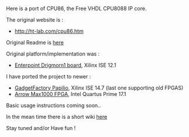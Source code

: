 Here is a port of CPU86, the Free VHDL CPU8088 IP core.

The original website is :
- http://ht-lab.com/cpu86.htm

Original Readme is [here](readme.txt)

Original platform/implementation was :
- [Enterpoint Drigmorn1 board](https://www.enterpoint.co.uk/shop/home/17-drigmorn1.html), Xilinx ISE 12.1 

I have ported the project to newer :
- [GadgetFactory Papilio](http://store.gadgetfactory.net/papilio-one-500k-spartan-3e-fpga-dev-board/), Xilinx ISE 14.7 (last one supporting old FPGAS)
- [Arrow Max1000 FPGA](https://www.arrow.com/en/products/max1000/arrow-development-tools), Intel Quartus Prime 17.1

Basic usage instructions coming soon..

In the mean time there is a short wiki [here](wiki)

Stay tuned and/or Have fun !
